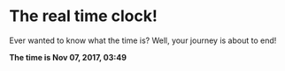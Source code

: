 # The real time clock!

Ever wanted to know what the time is? Well, your journey is about to end!

**The time is Nov 07, 2017, 03:49**